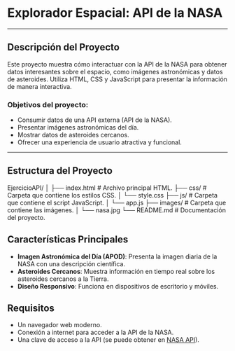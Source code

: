 # Explorador Espacial: API de la NASA

---

## Descripción del Proyecto

Este proyecto muestra cómo interactuar con la API de la NASA para obtener datos interesantes sobre el espacio, como imágenes astronómicas y datos de asteroides. Utiliza HTML, CSS y JavaScript para presentar la información de manera interactiva.

### Objetivos del proyecto:
- Consumir datos de una API externa (API de la NASA).
- Presentar imágenes astronómicas del día.
- Mostrar datos de asteroides cercanos.
- Ofrecer una experiencia de usuario atractiva y funcional.

---

## Estructura del Proyecto
EjercicioAPI/
│
├── index.html       # Archivo principal HTML.
├── css/             # Carpeta que contiene los estilos CSS.
│   └── style.css
├── js/              # Carpeta que contiene el script JavaScript.
│   └── app.js
├── images/          # Carpeta que contiene las imágenes.
│   └── nasa.jpg
└── README.md        # Documentación del proyecto.


## Características Principales

- **Imagen Astronómica del Día (APOD)**: Presenta la imagen diaria de la NASA con una descripción científica.
- **Asteroides Cercanos**: Muestra información en tiempo real sobre los asteroides cercanos a la Tierra.
- **Diseño Responsivo**: Funciona en dispositivos de escritorio y móviles.


## Requisitos

- Un navegador web moderno.
- Conexión a internet para acceder a la API de la NASA.
- Una clave de acceso a la API (se puede obtener en [NASA API](https://api.nasa.gov/)).
